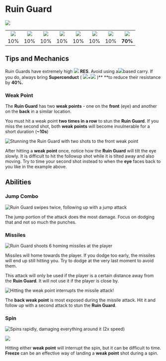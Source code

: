 # Ruin Guard

![](../../.gitbook/assets/ruin-guard.jpg)

|                                            |                                             |                                            |                                               |                                             |                                           |                                              |                                                |
| :----------------------------------------: | :-----------------------------------------: | :----------------------------------------: | :-------------------------------------------: | :-----------------------------------------: | :---------------------------------------: | :------------------------------------------: | :--------------------------------------------: |
| ![](../../.gitbook/assets/pyro\_small.png) | ![](../../.gitbook/assets/hydro\_small.png) | ![](../../.gitbook/assets/cryo\_small.png) | ![](../../.gitbook/assets/electro\_small.png) | ![](../../.gitbook/assets/anemo\_small.png) | ![](../../.gitbook/assets/geo\_small.png) | ![](../../.gitbook/assets/dendro\_small.png) | ![](../../.gitbook/assets/physical\_small.png) |
|                     10%                    |                     10%                     |                     10%                    |                      10%                      |                     10%                     |                    10%                    |                      10%                     |                     **70%**                    |

## Tips and Mechanics

Ruin Guards have extremely high ![](../../.gitbook/assets/physical\_small.png) **RES**. Avoid using a![](../../.gitbook/assets/physical\_small.png)based carry. If you do, always bring **Superconduct** ( ![](../../.gitbook/assets/cryo\_small.png)+![](../../.gitbook/assets/electro\_small.png) )\*\* \*\*to reduce their resistance by **40%.**

### Weak Point

The **Ruin Guard** has two **weak points** - one on the **front** (eye) and another on the **back** in a similar location.

You must hit a weak point **two times in a row** to stun the **Ruin Guard**. If you miss the second shot, both **weak points** will become invulnerable for a short duration (**\~10s**)

![Stunning the Ruin Guard with two shots to the front weak point](../../.gitbook/assets/ruinguard\_stun.gif)

After hitting a **weak point** once, notice how the **Ruin Guard** will tilt the eye slowly. It is difficult to hit the followup shot while it is tilted away and also moving. Try to time your second shot instead to when the **eye** faces back to you like in the example above.

## Abilities

### Jump Combo

![Ruin Guard swipes twice, following up with a jump attack](../../.gitbook/assets/ruinguard\_jump.gif)

The jump portion of the attack does the most damage. Focus on dodging that and not so much the punches.

### Missiles

![Ruin Guard shoots 6 homing missiles at the player](../../.gitbook/assets/ruinguard\_missile.gif)

Missiles will home towards the player. If you dodge too early, the missiles will end up still hitting you. Try to dodge at the very last moment to avoid them.

This attack will only be used if the player is a certain distance away from the **Ruin Guard**. It will not use it if the player is close by.

![Hitting the weak point interrupts the missile attack!](../../.gitbook/assets/ruinguard\_stun\_back.gif)

The **back weak point** is most exposed during the missile attack. Hit it and follow up with a second attack to stun the **Ruin Guard**.

### Spin

![Spins rapidly, damaging everything around it (2x speed)](../../.gitbook/assets/ruinguard\_spin.gif)

![](../../.gitbook/assets/ruinguard\_spin\_stun.gif)

Hitting either **weak point** will interrupt the spin, but it can be difficult to time. **Freeze** can be an effective way of landing a **weak point** shot during a spin.
